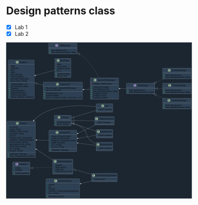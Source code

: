 # Design patterns class 


- [x] Lab 1
- [x] Lab 2

<img width="800" alt="Lab2" src="Images/Diagram.png?raw=true">
